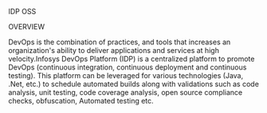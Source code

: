 
IDP OSS

OVERVIEW

   DevOps is the combination of practices, and tools that increases an organization's ability to deliver applications and services at high velocity.Infosys DevOps Platform (IDP) is a centralized platform to promote DevOps (continuous integration, continuous deployment and continuous testing). This platform can be leveraged for various technologies (Java, .Net, etc.) to schedule automated builds along with validations such as code analysis, unit testing, code coverage analysis, open source compliance checks, obfuscation, Automated testing etc.


